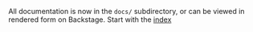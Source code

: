 All documentation is now in the `docs/` subdirectory, or can be viewed in rendered form on Backstage. Start with the [index](docs/index.md)

